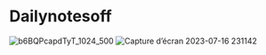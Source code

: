 # Dailynotesoff
![b6BQPcapdTyT_1024_500](https://github.com/ChiccOussama/Dailynotesoff/assets/36731728/a3f8c46f-afe5-4bc6-b267-468f5917a421)
![Capture d’écran 2023-07-16 231142](https://github.com/ChiccOussama/Dailynotesoff/assets/36731728/b7e017ad-bb06-4b62-8a8b-08c286e4ddbe)
